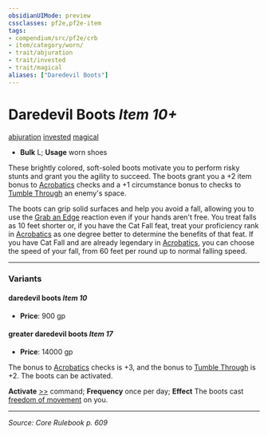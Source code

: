 ```yaml
---
obsidianUIMode: preview
cssclasses: pf2e,pf2e-item
tags:
- compendium/src/pf2e/crb
- item/category/worn/
- trait/abjuration
- trait/invested
- trait/magical
aliases: ["Daredevil Boots"]
---
```

# Daredevil Boots *Item 10+*  
[abjuration](rules/traits/abjuration.md "Abjuration School Trait")  [invested](rules/traits/invested.md "Invested Item Trait")  [magical](rules/traits/magical.md "Magical Item Trait")  

- **Bulk** L; **Usage** worn shoes

These brightly colored, soft-soled boots motivate you to perform risky stunts and grant you the agility to succeed. The boots grant you a +2 item bonus to [Acrobatics](compendium/skills.md#Acrobatics) checks and a +1 circumstance bonus to checks to [Tumble Through](rules/actions/tumble-through.md) an enemy's space.

The boots can grip solid surfaces and help you avoid a fall, allowing you to use the [Grab an Edge](rules/actions/grab-an-edge.md) reaction even if your hands aren't free. You treat falls as 10 feet shorter or, if you have the Cat Fall feat, treat your proficiency rank in [Acrobatics](compendium/skills.md#Acrobatics) as one degree better to determine the benefits of that feat. If you have Cat Fall and are already legendary in [Acrobatics](compendium/skills.md#Acrobatics), you can choose the speed of your fall, from 60 feet per round up to normal falling speed.

---

### Variants

#### daredevil boots *Item 10*

- **Price**: 900 gp

#### greater daredevil boots *Item 17*

- **Price**: 14000 gp

The bonus to [Acrobatics](compendium/skills.md#Acrobatics) checks is +3, and the bonus to [Tumble Through](rules/actions/tumble-through.md) is +2. The boots can be activated.

**Activate** [>>](rules/core-rulebook/chapter-9-playing-the-game.md#Actions "Two-Action") command; **Frequency** once per day; **Effect** The boots cast [freedom of movement](compendium/spells/freedom-of-movement.md) on you.

---
*Source: Core Rulebook p. 609*